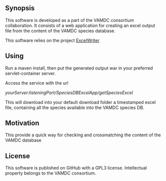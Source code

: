 ## Synopsis

This software is developed as a part of the VAMDC consortium collaboration. 
It consists of a web application for creating an excel output file from the content of the VAMDC species database.  

This software relies on the project [ExcelWriter](https://github.com/cmzwolf/ExcelWriter)

## Using

Run a maven install, then put the generated output war in your preferred servlet-container server. 

Access the service with the url 

_yourServer:listeningPort/SpeciesDBExcelApp/getSpeciesExcel_

This will download into your default download folder a timestamped excel file, containing all the species available into the VAMDC species DB.

## Motivation
This provide a quick way for checking and crossmatching the content of the VAMDC database

## License

This software is published on GitHub with a GPL3 license. Intellectual property belongs to the VAMDC consortium. 